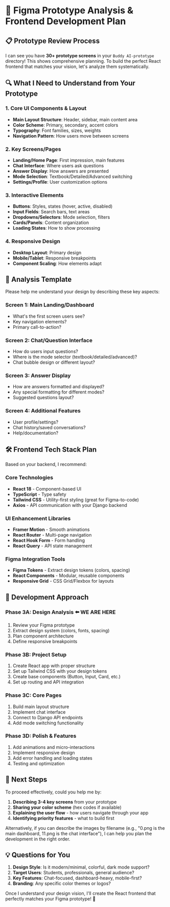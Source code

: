 # 🎨 Figma Prototype Analysis & Frontend Development Plan

## 📋 **Prototype Review Process**

I can see you have **30+ prototype screens** in your `Buddy AI-prototype` directory! This shows comprehensive planning. To build the perfect React frontend that matches your vision, let's analyze them systematically.

## 🔍 **What I Need to Understand from Your Prototype**

### **1. Core UI Components & Layout**
- **Main Layout Structure**: Header, sidebar, main content area
- **Color Scheme**: Primary, secondary, accent colors
- **Typography**: Font families, sizes, weights
- **Navigation Pattern**: How users move between screens

### **2. Key Screens/Pages**
- **Landing/Home Page**: First impression, main features
- **Chat Interface**: Where users ask questions
- **Answer Display**: How answers are presented
- **Mode Selection**: Textbook/Detailed/Advanced switching
- **Settings/Profile**: User customization options

### **3. Interactive Elements**
- **Buttons**: Styles, states (hover, active, disabled)
- **Input Fields**: Search bars, text areas
- **Dropdowns/Selectors**: Mode selection, filters
- **Cards/Panels**: Content organization
- **Loading States**: How to show processing

### **4. Responsive Design**
- **Desktop Layout**: Primary design
- **Mobile/Tablet**: Responsive breakpoints
- **Component Scaling**: How elements adapt

## 📝 **Analysis Template**

Please help me understand your design by describing these key aspects:

### **Screen 1: Main Landing/Dashboard**
- What's the first screen users see?
- Key navigation elements?
- Primary call-to-action?

### **Screen 2: Chat/Question Interface**
- How do users input questions?
- Where is the mode selector (textbook/detailed/advanced)?
- Chat bubble design or different layout?

### **Screen 3: Answer Display**
- How are answers formatted and displayed?
- Any special formatting for different modes?
- Suggested questions layout?

### **Screen 4: Additional Features**
- User profile/settings?
- Chat history/saved conversations?
- Help/documentation?

## 🛠 **Frontend Tech Stack Plan**

Based on your backend, I recommend:

### **Core Technologies**
- **React 18** - Component-based UI
- **TypeScript** - Type safety
- **Tailwind CSS** - Utility-first styling (great for Figma-to-code)
- **Axios** - API communication with your Django backend

### **UI Enhancement Libraries**
- **Framer Motion** - Smooth animations
- **React Router** - Multi-page navigation
- **React Hook Form** - Form handling
- **React Query** - API state management

### **Figma Integration Tools**
- **Figma Tokens** - Extract design tokens (colors, spacing)
- **React Components** - Modular, reusable components
- **Responsive Grid** - CSS Grid/Flexbox for layouts

## 🎯 **Development Approach**

### **Phase 3A: Design Analysis** ⬅️ **WE ARE HERE**
1. Review your Figma prototype
2. Extract design system (colors, fonts, spacing)
3. Plan component architecture
4. Define responsive breakpoints

### **Phase 3B: Project Setup**
1. Create React app with proper structure
2. Set up Tailwind CSS with your design tokens
3. Create base components (Button, Input, Card, etc.)
4. Set up routing and API integration

### **Phase 3C: Core Pages**
1. Build main layout structure
2. Implement chat interface
3. Connect to Django API endpoints
4. Add mode switching functionality

### **Phase 3D: Polish & Features**
1. Add animations and micro-interactions
2. Implement responsive design
3. Add error handling and loading states
4. Testing and optimization

## 🎨 **Next Steps**

To proceed effectively, could you help me by:

1. **Describing 3-4 key screens** from your prototype
2. **Sharing your color scheme** (hex codes if available)
3. **Explaining the user flow** - how users navigate through your app
4. **Identifying priority features** - what to build first

Alternatively, if you can describe the images by filename (e.g., "0.png is the main dashboard, 11.png is the chat interface"), I can help you plan the development in the right order.

## 💡 **Questions for You**

1. **Design Style**: Is it modern/minimal, colorful, dark mode support?
2. **Target Users**: Students, professionals, general audience?
3. **Key Features**: Chat-focused, dashboard-heavy, mobile-first?
4. **Branding**: Any specific color themes or logos?

Once I understand your design vision, I'll create the React frontend that perfectly matches your Figma prototype! 🚀 